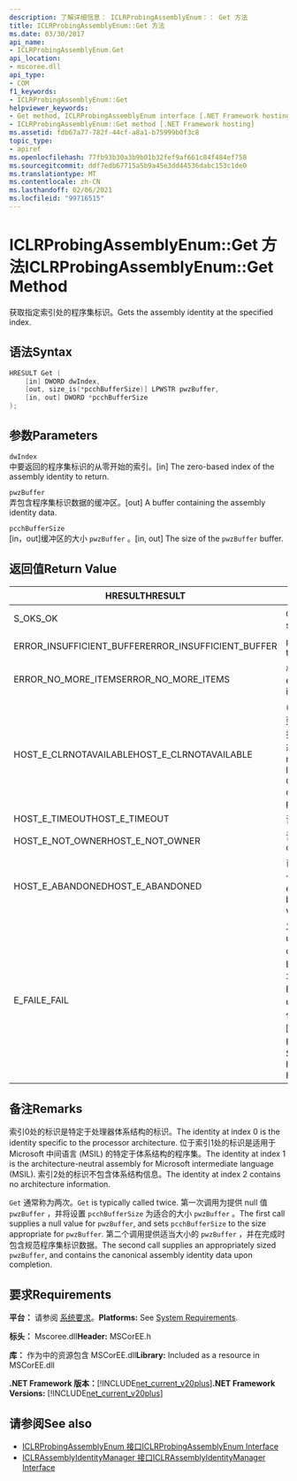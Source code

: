 ```yaml
---
description: 了解详细信息： ICLRProbingAssemblyEnum：： Get 方法
title: ICLRProbingAssemblyEnum::Get 方法
ms.date: 03/30/2017
api_name:
- ICLRProbingAssemblyEnum.Get
api_location:
- mscoree.dll
api_type:
- COM
f1_keywords:
- ICLRProbingAssemblyEnum::Get
helpviewer_keywords:
- Get method, ICLRProbingAssemblyEnum interface [.NET Framework hosting]
- ICLRProbingAssemblyEnum::Get method [.NET Framework hosting]
ms.assetid: fdb67a77-782f-44cf-a8a1-b75999b0f3c8
topic_type:
- apiref
ms.openlocfilehash: 77fb93b30a3b9b01b32fef9af661c84f484ef758
ms.sourcegitcommit: ddf7edb67715a5b9a45e3dd44536dabc153c1de0
ms.translationtype: MT
ms.contentlocale: zh-CN
ms.lasthandoff: 02/06/2021
ms.locfileid: "99716515"
---
```

# <a name="iclrprobingassemblyenumget-method"></a><span data-ttu-id="6338b-103">ICLRProbingAssemblyEnum::Get 方法</span><span class="sxs-lookup"><span data-stu-id="6338b-103">ICLRProbingAssemblyEnum::Get Method</span></span>

<span data-ttu-id="6338b-104">获取指定索引处的程序集标识。</span><span class="sxs-lookup"><span data-stu-id="6338b-104">Gets the assembly identity at the specified index.</span></span>  
  
## <a name="syntax"></a><span data-ttu-id="6338b-105">语法</span><span class="sxs-lookup"><span data-stu-id="6338b-105">Syntax</span></span>  
  
```cpp  
HRESULT Get (  
    [in] DWORD dwIndex,  
    [out, size_is(*pcchBufferSize)] LPWSTR pwzBuffer,  
    [in, out] DWORD *pcchBufferSize  
);  
```  
  
## <a name="parameters"></a><span data-ttu-id="6338b-106">参数</span><span class="sxs-lookup"><span data-stu-id="6338b-106">Parameters</span></span>  

 `dwIndex`  
 <span data-ttu-id="6338b-107">中要返回的程序集标识的从零开始的索引。</span><span class="sxs-lookup"><span data-stu-id="6338b-107">[in] The zero-based index of the assembly identity to return.</span></span>  
  
 `pwzBuffer`  
 <span data-ttu-id="6338b-108">弄包含程序集标识数据的缓冲区。</span><span class="sxs-lookup"><span data-stu-id="6338b-108">[out] A buffer containing the assembly identity data.</span></span>  
  
 `pcchBufferSize`  
 <span data-ttu-id="6338b-109">[in，out]缓冲区的大小 `pwzBuffer` 。</span><span class="sxs-lookup"><span data-stu-id="6338b-109">[in, out] The size of the `pwzBuffer` buffer.</span></span>  
  
## <a name="return-value"></a><span data-ttu-id="6338b-110">返回值</span><span class="sxs-lookup"><span data-stu-id="6338b-110">Return Value</span></span>  
  
|<span data-ttu-id="6338b-111">HRESULT</span><span class="sxs-lookup"><span data-stu-id="6338b-111">HRESULT</span></span>|<span data-ttu-id="6338b-112">说明</span><span class="sxs-lookup"><span data-stu-id="6338b-112">Description</span></span>|  
|-------------|-----------------|  
|<span data-ttu-id="6338b-113">S_OK</span><span class="sxs-lookup"><span data-stu-id="6338b-113">S_OK</span></span>|<span data-ttu-id="6338b-114">`Get` 已成功返回。</span><span class="sxs-lookup"><span data-stu-id="6338b-114">`Get` returned successfully.</span></span>|  
|<span data-ttu-id="6338b-115">ERROR_INSUFFICIENT_BUFFER</span><span class="sxs-lookup"><span data-stu-id="6338b-115">ERROR_INSUFFICIENT_BUFFER</span></span>|<span data-ttu-id="6338b-116">`pwzBuffer` 太小。</span><span class="sxs-lookup"><span data-stu-id="6338b-116">`pwzBuffer` is too small.</span></span>|  
|<span data-ttu-id="6338b-117">ERROR_NO_MORE_ITEMS</span><span class="sxs-lookup"><span data-stu-id="6338b-117">ERROR_NO_MORE_ITEMS</span></span>|<span data-ttu-id="6338b-118">枚举中没有更多的项。</span><span class="sxs-lookup"><span data-stu-id="6338b-118">The enumeration contains no more items.</span></span>|  
|<span data-ttu-id="6338b-119">HOST_E_CLRNOTAVAILABLE</span><span class="sxs-lookup"><span data-stu-id="6338b-119">HOST_E_CLRNOTAVAILABLE</span></span>|<span data-ttu-id="6338b-120"> (CLR) 的公共语言运行时未加载到进程中，或 CLR 处于无法运行托管代码或成功处理调用的状态。</span><span class="sxs-lookup"><span data-stu-id="6338b-120">The common language runtime (CLR) has not been loaded into a process, or the CLR is in a state in which it cannot run managed code or process the call successfully.</span></span>|  
|<span data-ttu-id="6338b-121">HOST_E_TIMEOUT</span><span class="sxs-lookup"><span data-stu-id="6338b-121">HOST_E_TIMEOUT</span></span>|<span data-ttu-id="6338b-122">调用超时。</span><span class="sxs-lookup"><span data-stu-id="6338b-122">The call timed out.</span></span>|  
|<span data-ttu-id="6338b-123">HOST_E_NOT_OWNER</span><span class="sxs-lookup"><span data-stu-id="6338b-123">HOST_E_NOT_OWNER</span></span>|<span data-ttu-id="6338b-124">调用方不拥有该锁。</span><span class="sxs-lookup"><span data-stu-id="6338b-124">The caller does not own the lock.</span></span>|  
|<span data-ttu-id="6338b-125">HOST_E_ABANDONED</span><span class="sxs-lookup"><span data-stu-id="6338b-125">HOST_E_ABANDONED</span></span>|<span data-ttu-id="6338b-126">已阻止的线程或纤程正在等待某个事件时，该事件被取消。</span><span class="sxs-lookup"><span data-stu-id="6338b-126">An event was canceled while a blocked thread or fiber was waiting on it.</span></span>|  
|<span data-ttu-id="6338b-127">E_FAIL</span><span class="sxs-lookup"><span data-stu-id="6338b-127">E_FAIL</span></span>|<span data-ttu-id="6338b-128">发生未知的灾难性故障。</span><span class="sxs-lookup"><span data-stu-id="6338b-128">An unknown catastrophic failure occurred.</span></span> <span data-ttu-id="6338b-129">如果方法返回 E_FAIL，则 CLR 在该进程内将不再可用。</span><span class="sxs-lookup"><span data-stu-id="6338b-129">If a method returns E_FAIL, the CLR is no longer usable within the process.</span></span> <span data-ttu-id="6338b-130">对任何宿主方法的后续调用都会返回 HOST_E_CLRNOTAVAILABLE。</span><span class="sxs-lookup"><span data-stu-id="6338b-130">Subsequent calls to any hosting methods return HOST_E_CLRNOTAVAILABLE.</span></span>|  
  
## <a name="remarks"></a><span data-ttu-id="6338b-131">备注</span><span class="sxs-lookup"><span data-stu-id="6338b-131">Remarks</span></span>  

 <span data-ttu-id="6338b-132">索引0处的标识是特定于处理器体系结构的标识。</span><span class="sxs-lookup"><span data-stu-id="6338b-132">The identity at index 0 is the identity specific to the processor architecture.</span></span> <span data-ttu-id="6338b-133">位于索引1处的标识是适用于 Microsoft 中间语言 (MSIL) 的特定于体系结构的程序集。</span><span class="sxs-lookup"><span data-stu-id="6338b-133">The identity at index 1 is the architecture-neutral assembly for Microsoft intermediate language (MSIL).</span></span> <span data-ttu-id="6338b-134">索引2处的标识不包含体系结构信息。</span><span class="sxs-lookup"><span data-stu-id="6338b-134">The identity at index 2 contains no architecture information.</span></span>  
  
 <span data-ttu-id="6338b-135">`Get` 通常称为两次。</span><span class="sxs-lookup"><span data-stu-id="6338b-135">`Get` is typically called twice.</span></span> <span data-ttu-id="6338b-136">第一次调用为提供 null 值 `pwzBuffer` ，并将设置 `pcchBufferSize` 为适合的大小 `pwzBuffer` 。</span><span class="sxs-lookup"><span data-stu-id="6338b-136">The first call supplies a null value for `pwzBuffer`, and sets `pcchBufferSize` to the size appropriate for `pwzBuffer`.</span></span> <span data-ttu-id="6338b-137">第二个调用提供适当大小的 `pwzBuffer` ，并在完成时包含规范程序集标识数据。</span><span class="sxs-lookup"><span data-stu-id="6338b-137">The second call supplies an appropriately sized `pwzBuffer`, and contains the canonical assembly identity data upon completion.</span></span>  
  
## <a name="requirements"></a><span data-ttu-id="6338b-138">要求</span><span class="sxs-lookup"><span data-stu-id="6338b-138">Requirements</span></span>  

 <span data-ttu-id="6338b-139">**平台：** 请参阅 [系统要求](../../get-started/system-requirements.md)。</span><span class="sxs-lookup"><span data-stu-id="6338b-139">**Platforms:** See [System Requirements](../../get-started/system-requirements.md).</span></span>  
  
 <span data-ttu-id="6338b-140">**标头：** Mscoree.dll</span><span class="sxs-lookup"><span data-stu-id="6338b-140">**Header:** MSCorEE.h</span></span>  
  
 <span data-ttu-id="6338b-141">**库：** 作为中的资源包含 MSCorEE.dll</span><span class="sxs-lookup"><span data-stu-id="6338b-141">**Library:** Included as a resource in MSCorEE.dll</span></span>  
  
 <span data-ttu-id="6338b-142">**.NET Framework 版本：**[!INCLUDE[net_current_v20plus](../../../../includes/net-current-v20plus-md.md)]</span><span class="sxs-lookup"><span data-stu-id="6338b-142">**.NET Framework Versions:** [!INCLUDE[net_current_v20plus](../../../../includes/net-current-v20plus-md.md)]</span></span>  
  
## <a name="see-also"></a><span data-ttu-id="6338b-143">请参阅</span><span class="sxs-lookup"><span data-stu-id="6338b-143">See also</span></span>

- [<span data-ttu-id="6338b-144">ICLRProbingAssemblyEnum 接口</span><span class="sxs-lookup"><span data-stu-id="6338b-144">ICLRProbingAssemblyEnum Interface</span></span>](iclrprobingassemblyenum-interface.md)
- [<span data-ttu-id="6338b-145">ICLRAssemblyIdentityManager 接口</span><span class="sxs-lookup"><span data-stu-id="6338b-145">ICLRAssemblyIdentityManager Interface</span></span>](iclrassemblyidentitymanager-interface.md)
